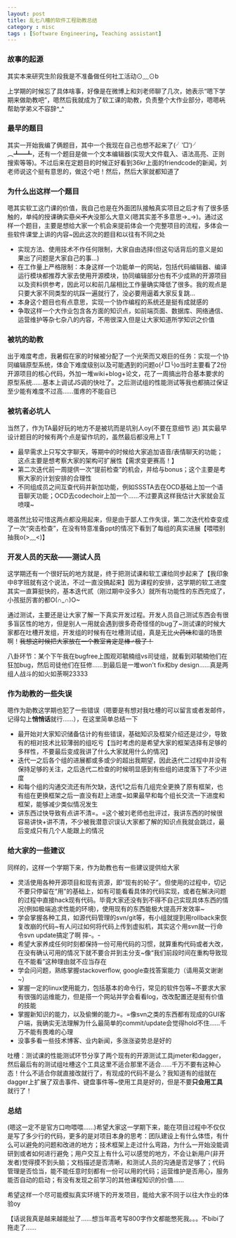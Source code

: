 ```yaml
---
layout: post
title: 乱七八糟的软件工程助教总结
category : misc
tags : [Software Engineering, Teaching assistant]
---
```


### 故事的起源

其实本来研究生阶段我是不准备做任何社工活动⊙﹏⊙b

上学期的时候忘了具体啥事，好像是在微博上和刘老师聊了几次，她表示“嗯下学期来做助教吧”，嗯然后我就成为了软工课的助教，负责整个大作业部分，嗯嗯<s>坑</s>帮助学弟义不容辞^_^

### 最早的题目

其实一开始我编了俩题目，其中一个我现在自己也想不起来了(╯‵□′)╯︵┻━┻，还有一个题目是做一个文本编辑器(实现大文件载入、语法高亮、正则搜索等等)。不过后来在定题目的时候正好看到36kr上面的friendcode的新闻，刘老师说这个挺有意思的，做这个吧！然后，然后大家就都知道了

### 为什么出这样一个题目

嗯其实软工这门课的价值，我自己也是在外面团队接触真实项目之后才有了很多感触的，单纯的授课确实<s>意义不大</s>没那么大意义(嗯其实差不多意思→_→)。通过这样一个题目，主要是想给大家一个机会来提前体会一个完整项目的流程，多体会一些软件课堂上讲的内容~因此这次的题目和以往有不同之处

- 实现方法、使用技术不作任何限制，大家自由选择(但这句话背后的意义是如果出了问题是大家自己的事...)
- 在工作量上严格限制：本身这样一个功能单一的网站，包括代码编辑器、编译运行模块都推荐大家去使用开源模块，协同编辑部分也有不少成熟的开源项目以及资料供参考，因此可以和前几届相比工作量确实降低了很多。我的观点是只要大家不同类型的坑踩一遍就行了，没必要用逼着大家反复跳...
- 本身这个题目也有点意思，实现一个协作编程的系统还是挺有成就感的
- 争取这样一个大作业包含各方面的知识点，如前端页面、数据库、网络通信、运营维护等杂七杂八的内容，不用很深入但是让大家知道所学知识之价值

### 被坑的助教

出于难度考虑，我暑假在家的时候被分配了一个光荣而又艰巨的任务：实现一个协同编辑原型系统，体会下难度级别以及可能遇到的问题o(╯□╰)o当时主要看了2份开源项目的核心代码，外加一堆wiki+blog+论文，花了一周搞出符合基本要求的原型系统……基本上调试JS调的快吐了。之后测试组的性能测试等我也都搞过保证至少能有难度不过高……蛋疼的不能自已

### 被坑者必坑人

当然了，作为TA最好玩的地方不是被坑而是坑别人oy(不要在意细节 逃) 其实最早设计题目的时候有两个点是留作坑的，虽然最后都没用上T T

- 最早需求上只写文字聊天，等期中的时候给大家追加语音/表情聊天的功能；这点主要是想考察大家的架构可扩展性【需求变更赛高！】
- 第二次迭代前一周提供一次“提前检查”的机会，并给与bonus；这个主要是考察大家的计划安排的合理性
- 不同组成员之间互查代码并新加功能，例如SSSTA去在OCD基础上加一个语音聊天功能；OCD去codechoir上加一个……不过要真这样我估计大家就会互喷噗~

嗯虽然比较可惜这两点都没用起来，但是由于鄙人工作失误，第二次迭代检查变成了一次“突击检查”，在没有特意准备ppt的情况下看到了每组的真实进展【喂喂别抽我o(>﹏<)】

### 开发人员的天敌——测试人员

这学期还有一个很好玩的地方就是，终于把测试课和软工课给同步起来了【我印象中8字班就有这个说法，不过一直没搞起来】因为课程的安排，这学期的软工进度其实一直算挺快的，基本迭代贰（刚过期中没多久）就所有功能性的东西完成了，小孩挺厉害的都O(∩_∩)O~

通过测试，主要还是让大家了解一下真实开发过程。开发人员自己测试东西会有很多盲区性的地方，但是别人一用就会遇到很多奇奇怪怪的bug了~测试课的时候大家都在吐槽开发组，开发组的时候有在吐槽测试组，真是无比<s>火药味</s>和谐的场景啊！<s>我想这时候把大家放在一个教室肯定是棒♂极了！</s>

八卦环节：某个下午我在bugfree上围观邓毓楠组vs司徒组，就看到邓毓楠他们在狂加bug，然后司徒他们在狂修……到最后是一堆won't fix和by design……真是两组人战斗的如火如荼啊23333

### 作为助教的一些失误

嗯作为助教这学期也犯了一些错误（嗯要是有想对我吐槽的可以留言或者发邮件，记得勾上<b>悄悄话</b>就行……），在这里简单总结一下

- 最开始对大家知识储备估计的有些错误，基础知识及框架介绍还是过少，导致有的相对技术比较薄弱的组吃亏【当时考虑的是希望大家的框架选择有足够的多样性，不要最后变成我讲了什么大家就用什么的情况】
- 迭代一之后各个组的进展都或多或少的超出我期望，因此迭代二过程中并没有保持足够的关注，之后迭代二检查的时候明显感到有些组的进度落下了不少进度
- 和每个组的沟通交流还有所欠缺，迭代1之后有几组完全更换了原有框架，也有组在更换框架之后一直没有赶上进度~如果最早和每个组长交流一下进度和框架，能够减少类似情况发生
- 讲东西过快导致有点讲不清=。=这个被刘老师也批评过，我讲东西的时候很容易讲快+讲不清，不少被我潜意识误认大家都了解的知识点我就会跳过，最后变成只有几个人能跟上的情况

### 给大家的一些建议

同样的，这样一个学期下来，作为助教也有一些建议提供给大家

- 灵活使用各种开源项目和现有资源，即“现有的轮子”。但使用的过程中，切记不要只停留在“用”的基础上，如有可能看看具体的代码实现，或者在解决问题的过程中直接hack现有代码。毕竟大家还没有到不得不自己实现具体东西的情况(例如极端追求性能的环境)，使用现有的东西能极大提高开发效率~
- 学会掌握各种工具，如源代码管理的svn/git等，有小组就提到用rollback来恢复改崩的代码~有人问过如何将代码上传到虚拟机，其实这个用svn就一行命令svn update搞定了啊 摔-。- 
- 希望大家养成任何时刻都保持一份可用代码的习惯，就算重构代码或者大改，在没有确认可用的情况下就不要合并到主分支~像“我们前段时间在重构导致现在不能看”这种理由就不应当存在
- 学会问问题，熟练掌握stackoverflow, google查找答案能力（请用英文谢谢~）
- 掌握一定的linux使用能力，包括基本的命令行，常见的软件包等~不要求大家有很强的运维能力，但是搭一个网站并学会看看log，改改配置还是挺有价值的技能
- 掌握新知识的能力，以及偷懒的能力=。=像svn之类的东西都有现成的GUI客户端，我确实无法理解为什么最简单的commit/update会觉得hold不住……千万不能有畏难的心理
- 没事多看一些技术博客、业内新闻，多涨涨姿势总是好的

吐槽：测试课的性能测试环节分享了两个现有的开源测试工具jmeter和dagger，然后最后有的测试组吐槽这个工具这里不适合那里不适合……千万不要有这种心态！什么不适合你就直接改就行了，有现成的代码不是么？我知道有的组就在dagger上扩展了双击事件、键盘事件等~使用工具是好的，但是不要<b>只会用工具</b>就行了！

### 总结

(嗯这一定不是官方口吻喂喂……)希望大家这一学期下来，能在项目过程中不仅仅是写了多少行的代码，更多的是对项目本身的思考：团队建设上有什么体悟，有什么可以避免的问题和改进的地方；技术框架上走过什么弯路，为什么一开始没能调研到或者如何进行避免；用户交互上有什么可以感觉的地方，不会让新用户(非开发者)觉得摸不到头脑；文档描述是否清晰，和测试人员的沟通是否足够了；代码管理是否恰当，能不能任意时刻都有一份可以用的代码；运营维护是否用心，服务能否自动的启动；有没有发现之前学习的其他课程知识的价值……

希望这样一个尽可能模拟真实环境下的开发项目，能给大家不同于以往大作业的体验oy

【话说我真是越来越能扯了……想当年高考写800字作文都能憋死我。。。不bibi了拖走了……